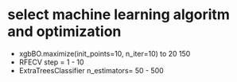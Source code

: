 # select machine learning algoritm and optimization

- xgbBO.maximize(init_points=10, n_iter=10) to 20 150
- RFECV step = 1 - 10
- ExtraTreesClassifier n_estimators= 50 - 500